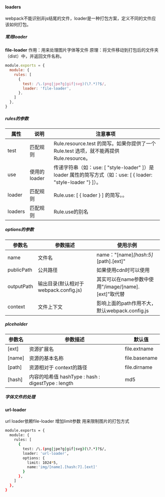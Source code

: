#### loaders
webpack不能识别非js结尾的文件，loader是一种打包方案，定义不同的文件应该如何打包。
##### 常用loader
**file-loader**
作用：用来处理图片字体等文件
原理：将文件移动到打包后的文件夹（dist）中，并返回文件名称。

```javascript
module.exports = {
  module: {
    rules: [
      {
        test: /\.(png|jpe?g|gif|svg)(\?.*)?$/,
        loader: 'file-loader',
      },  
    ]
  },
}
```
##### rules的参数
| 属性 |说明  |注意事项
|--|--|--|
| test |匹配规则  | Rule.resource.test 的简写。如果你提供了一个 Rule.test 选项，就不能再提供 Rule.resource。
| use|使用的loader  | 传递字符串（如：use: [ "style-loader" ]）是 loader 属性的简写方式（如：use: [ { loader: "style-loader "} ]）。
| loader |匹配规则  |  Rule.use: [ { loader } ] 的简写。。
| loaders|匹配规则  | Rule.use的别名

##### options的参数
|参数名|参数描述  |使用示例
|--|--|--|
| name | 文件名 |name："[name]_[hash:5]_[path].[ext]"
| publicPath| 公共路径|如果使用cdn时可以使用
| outputPath| 输出目录(默认相对于webpack.config.js)|其实可以在name参数中使用"/image/[name].[ext]"取代替
| context| 文件上下文 |影响上面的path作用不大，默认webpack.config.js
##### plceholder

|参数名|参数描述  |默认值
|--|--|--|
| [ext]| 资源扩展名 |file.extname
|[name]|资源的基本名称| file.basename
|[path]|资源相对于 context的路径| file.dirname
| [hash]| 内容的哈希值 hashType : hash : digestType : length|md5
##### 字体文件的处理

#### url-loader

url loader依赖file-loader  增加limit参数 用来限制图片的打包方式
```bash
module.exports = {
  module: {
    rules: [
      {
        test: /\.(png|jpe?g|gif|svg)(\?.*)?$/,
        loader: 'url-loader',
        options: {
          limit: 1024*5,
          name:'img/[name].[hash:7].[ext]'
        }
      },  
    ]
  },
}
```